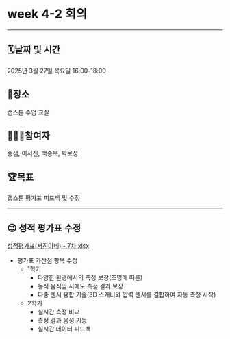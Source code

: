 # week 4-2 회의

---

## 🗓️날짜 및 시간

2025년 3월 27일 목요일 16:00-18:00

## 🗽장소

캡스톤 수업 교실

## 🙇🏻‍♂️참여자

송샘, 이서진, 백승욱, 박보성

## 🏆목표

캡스톤 평가표 피드백 및 수정

---

## 😉 성적 평가표 수정

[성적평가표(서진이네) - 7차.xlsx](%25EC%2584%25B1%25EC%25A0%2581%25ED%258F%2589%25EA%25B0%2580%25ED%2591%259C(%25EC%2584%259C%25EC%25A7%2584%25EC%259D%25B4%25EB%2584%25A4)_-_7%25EC%25B0%25A8.xlsx)

- 평가표 가산점 항목 수정
    - 1학기
        - 다양한 환경에서의 측정 보장(조명에 따른)
        - 동적 움직임 시에도 측정 결과 보장
        - 다중 센서 융합 기술(3D 스캐너와 압력 센서를 결합하여 자동 측정 시작)
    - 2학기
        - 실시간 측정 비교
        - 측정 결과 음성 기능
        - 실시간 데이터 피드백